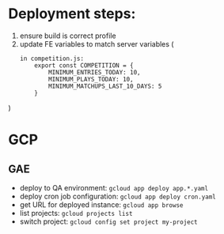 # Deployment steps:
1. ensure build is correct profile
2. update FE variables to match server variables (
    ```
    in competition.js:
        export const COMPETITION = {
            MINIMUM_ENTRIES_TODAY: 10,
            MINIMUM_PLAYS_TODAY: 10,
            MINIMUM_MATCHUPS_LAST_10_DAYS: 5
        }
    ```
)

# GCP
## GAE
- deploy to QA environment: `gcloud app deploy app.*.yaml`
- deploy cron job configuration: `gcloud app deploy cron.yaml`
- get URL for deployed instance: `gcloud app browse`
- list projects: `gcloud projects list`
- switch project: `gcloud config set project my-project`